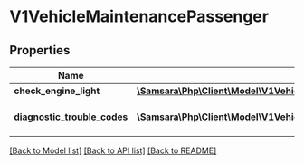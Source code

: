 # V1VehicleMaintenancePassenger

## Properties
Name | Type | Description | Notes
------------ | ------------- | ------------- | -------------
**check_engine_light** | [**\Samsara\Php\Client\Model\V1VehicleMaintenancePassengerCheckEngineLight**](V1VehicleMaintenancePassengerCheckEngineLight.md) |  | [optional] 
**diagnostic_trouble_codes** | [**\Samsara\Php\Client\Model\V1VehicleMaintenancePassengerDiagnosticTroubleCodes[]**](V1VehicleMaintenancePassengerDiagnosticTroubleCodes.md) | Passenger vehicle DTCs. | [optional] 

[[Back to Model list]](../README.md#documentation-for-models) [[Back to API list]](../README.md#documentation-for-api-endpoints) [[Back to README]](../README.md)


